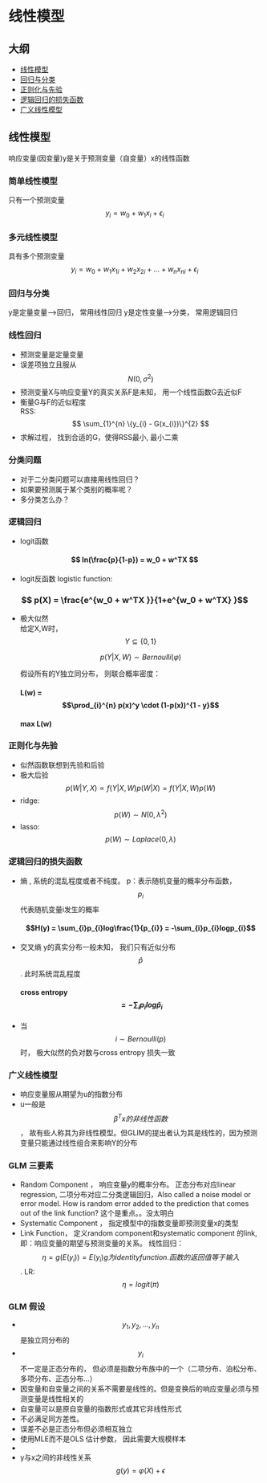 # 线性模型
## 大纲
- [线性模型](#linear_model)
- [回归与分类](#rgr_cls)
- [正则化与先验](#rgl_pri)
- [逻辑回归的损失函数](#lr_loss)
- [广义线性模型](#glm)

## 线性模型<span id="linear_model"></span>
响应变量(因变量)y是关于预测变量（自变量）x的线性函数
### 简单线性模型
只有一个预测变量
$$ y_i = w_0 + w_1x_i + \epsilon_i $$
### 多元线性模型
具有多个预测变量
$$ y_i = w_0 + w_1x_{1i}+w_2x_{2i}+...+w_nx_{ni} + \epsilon_i  $$   
### 回归与分类<span id="rgr_cls"></span>
y是定量变量-->回归， 常用线性回归
y是定性变量-->分类， 常用逻辑回归
### 线性回归
- 预测变量是定量变量
- 误差项独立且服从$$N(0, \sigma^2)$$
- 预测变量X与响应变量Y的真实关系F是未知， 用一个线性函数G去近似F
- 衡量G与F的近似程度    
  RSS: $$ \sum_{1}^{n} \{y_{i} - G(x_{i})\}^{2} $$
- 求解过程， 找到合适的G，使得RSS最小, 最小二乘  
### 分类问题
- 对于二分类问题可以直接用线性回归？
- 如果要预测属于某个类别的概率呢？
- 多分类怎么办？
### 逻辑回归
- logit函数  
 ####  $$ ln(\frac{p}{1-p}) = w_0 + w^TX $$
- logit反函数 logistic function:
 ###  $$ p(X) = \frac{e^{w_0 + w^TX }}{1+e^{w_0 + w^TX} }$$
- 极大似然  
  给定X,W时，$$ Y \subseteq{\{0,1\}} $$  
      
  $$ p(Y|X,W) \sim Bernoulli(\varphi) $$
  
  假设所有的Y独立同分布， 则联合概率密度：
  #### L(w) = $$\prod_{i}^{n} p(x)^y \cdot (1-p(x))^{1 - y}$$
  #### max L(w) 
  
### 正则化与先验 <span id="rgl_pri"></span>

- 似然函数联想到先验和后验
- 极大后验  
  $$ p(W|Y,X) \propto f(Y|X,W)p(W|X) = f(Y|X,W)p(W) $$
- ridge: $$p(W) \sim N(0, \lambda^2) $$ 
- lasso: $$p(W) \sim Laplace(0, \lambda) $$

### 逻辑回归的损失函数 <span id="lr_loss"></span>
- 熵 , 系统的混乱程度或者不纯度。 p：表示随机变量的概率分布函数，$$p_{i}$$代表随机变量i发生的概率
  #### $$H(y) = \sum_{i}p_{i}log\frac{1}{p_{i}} = -\sum_{i}p_{i}logp_{i}$$
- 交叉熵  y的真实分布一般未知， 我们只有近似分布 $$\hat{p}$$. 此时系统混乱程度
  #### cross entropy $$ = -\sum_{i}p_{i}log\hat{p}_{i}$$ 
- 当 $$ i \sim Bernoulli(p) $$ 时， 极大似然的负对数与cross entropy 损失一致

### 广义线性模型<span id="glm"></span>
- 响应变量服从期望为u的指数分布
- u一般是$$ \beta^{T}x的非线性函数 $$， 故有些人称其为非线性模型。但GLIM的提出者认为其是线性的，因为预测变量只能通过线性组合来影响Y的分布

### GLM 三要素
- Random Component  ， 响应变量y的概率分布。 正态分布对应linear regression, 二项分布对应二分类逻辑回归，Also called a noise model or error model.  How is random error added to the prediction that comes out of the link function? 这个是重点。。没太明白
- Systematic Component ， 指定模型中的指数变量即预测变量x的类型
- Link Function， 定义random component和systematic component 的link, 即：响应变量的期望与预测变量的关系。 线性回归： $$ \eta = g(E(y_{i})) = E(y_i) g为identity function. 函数的返回值等于输入 $$. LR: $$\eta = logit(\pi)$$


### GLM 假设
- $$y_1, y_2,...,y_n$$是独立同分布的
- $$y_i$$ 不一定是正态分布的， 但必须是指数分布族中的一个（二项分布、泊松分布、多项分布、正态分布...）
- 因变量和自变量之间的关系不需要是线性的。但是变换后的响应变量必须与预测变量是线性相关的
- 自变量可以是原自变量的指数形式或其它非线性形式
- 不必满足同方差性。
- 误差不必是正态分布但必须相互独立
- 使用MLE而不是OLS 估计参数， 因此需要大规模样本
- 
- y与x之间的非线性关系
  $$ g(y) = \varphi(X) + \epsilon  $$ 
  



  
  
